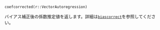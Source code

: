 ```
coefcorrected(r::VectorAutoregression)
```

バイアス補正後の係数推定値を返します。詳細は[`biascorrect`](@ref)を参照してください。
